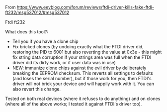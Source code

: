 From https://www.eevblog.com/forum/reviews/ftdi-driver-kills-fake-ftdi-ft232/msg537012/#msg537012

Ftdi ft232

What does this tool?:
* Tell you if you have a clone chip
* Fix bricked clones (by undoing exactly what the FTDI driver did, restoring the PID to 6001 but also reverting the value at 0x3e - this might fix string data corruption if your strings area was full when the FTDI driver did its dirty work, or if user data was in use)
* NEW: immunize clone chips against the evil driver by deliberately breaking the EEPROM checksum. This reverts all settings to defaults (and loses the serial number), but if those work for you, then FTDI's driver will not brick your device and will happily work with it. You can also revert this change.

Tested on both real devices (where it refuses to do anything) and on clones (where all of the above works; I tested it against FTDI's driver too).
